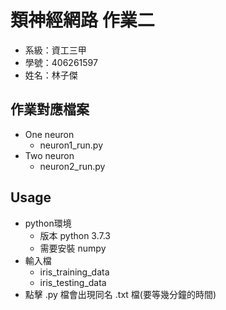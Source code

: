 # 類神經網路 作業二
* 系級：資工三甲
* 學號：406261597
* 姓名：林子傑

## 作業對應檔案
* One neuron 
  * neuron1_run.py
* Two neuron
  * neuron2_run.py

## Usage
* python環境
  * 版本 python 3.7.3
  * 需要安裝 numpy
* 輸入檔
  * iris_training_data
  * iris_testing_data
* 點擊 .py 檔會出現同名 .txt 檔(要等幾分鐘的時間)